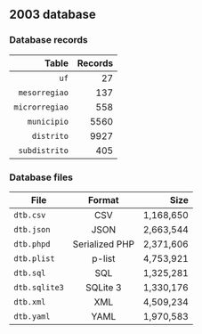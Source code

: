 ## 2003 database

### Database records

| Table          | Records |
| --------------:| -------:|
| `uf`           |      27 |
| `mesorregiao`  |     137 |
| `microrregiao` |     558 |
| `municipio`    |    5560 |
| `distrito`     |    9927 |
| `subdistrito`  |     405 |

### Database files

| File          | Format         | Size      |
| ------------- |:--------------:| ---------:|
| `dtb.csv`     | CSV            | 1,168,650 |
| `dtb.json`    | JSON           | 2,663,544 |
| `dtb.phpd`    | Serialized PHP | 2,371,606 |
| `dtb.plist`   | p-list         | 4,753,921 |
| `dtb.sql`     | SQL            | 1,325,281 |
| `dtb.sqlite3` | SQLite 3       | 1,330,176 |
| `dtb.xml`     | XML            | 4,509,234 |
| `dtb.yaml`    | YAML           | 1,970,583 |
